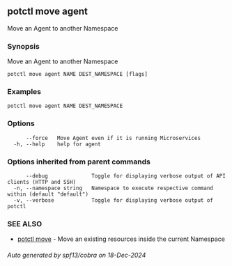 ## potctl move agent

Move an Agent to another Namespace

### Synopsis

Move an Agent to another Namespace

```
potctl move agent NAME DEST_NAMESPACE [flags]
```

### Examples

```
potctl move agent NAME DEST_NAMESPACE
```

### Options

```
      --force   Move Agent even if it is running Microservices
  -h, --help    help for agent
```

### Options inherited from parent commands

```
      --debug              Toggle for displaying verbose output of API clients (HTTP and SSH)
  -n, --namespace string   Namespace to execute respective command within (default "default")
  -v, --verbose            Toggle for displaying verbose output of potctl
```

### SEE ALSO

* [potctl move](potctl_move.md)	 - Move an existing resources inside the current Namespace

###### Auto generated by spf13/cobra on 18-Dec-2024
